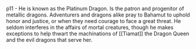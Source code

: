 p11 - He is known as the Platinum Dragon. Is the patron and progenitor of metallic dragons. Adventurers and dragons alike pray to Bahamut to uphold honor and justice, or when they need courage to face a great threat. He seldom interferes in the affairs of mortal creatures, though he makes exceptions to help thwart the machinations of [[Tiamat]] the Dragon Queen and the evil dragons that serve her.